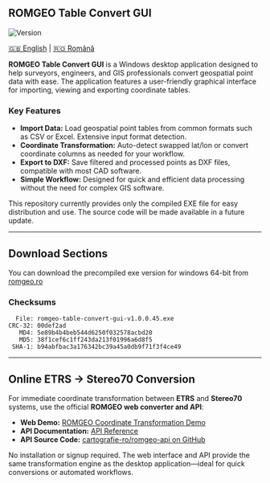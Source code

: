 ## ROMGEO Table Convert GUI
![Version](https://img.shields.io/badge/version-v1.0.0-blue.svg)

[🇬🇧 English](README.md) | [🇷🇴 Română](README_RO.md)

**ROMGEO Table Convert GUI** is a Windows desktop application designed to help surveyors, engineers, and GIS professionals convert geospatial point data with ease. The application features a user-friendly graphical interface for importing, viewing and exporting coordinate tables.

### Key Features

- **Import Data:** Load geospatial point tables from common formats such as CSV or Excel. Extensive input format detection.
- **Coordinate Transformation:** Auto-detect swapped lat/lon or convert coordinate columns as needed for your workflow.
- **Export to DXF:** Save filtered and processed points as DXF files, compatible with most CAD software.
- **Simple Workflow:** Designed for quick and efficient data processing without the need for complex GIS software.

This repository currently provides only the compiled EXE file for easy distribution and use. The source code will be made available in a future update.

---

## Download Sections
You can download the precompiled exe version for windows 64-bit from 
[romgeo.ro](https://romgeo.ro/sdm_categories/romgeo/)

### Checksums
```
  File: romgeo-table-convert-gui-v1.0.0.45.exe
CRC-32: 00def2ad
   MD4: 5e89b4b4beb544d6250f032578acbd20
   MD5: 38f1cef6c1ff243da213f01996a6d8f5
 SHA-1: b94abfbac3a176342bc39a45a0db9f71f3f4ce49
```
---
## Online ETRS → Stereo70 Conversion

For immediate coordinate transformation between **ETRS** and **Stereo70** systems, use the official **ROMGEO web converter and API**:

- **Web Demo:** [ROMGEO Coordinate Transformation Demo](https://api.romgeo.ro/api/v1/demo.html#en)
- **API Documentation:** [API Reference](https://api.romgeo.ro/api/v1/docs#)
- **API Source Code:** [cartografie-ro/romgeo-api on GitHub](https://github.com/cartografie-ro/romgeo-api)

No installation or signup required. The web interface and API provide the same transformation engine as the desktop application—ideal for quick conversions or automated workflows.
